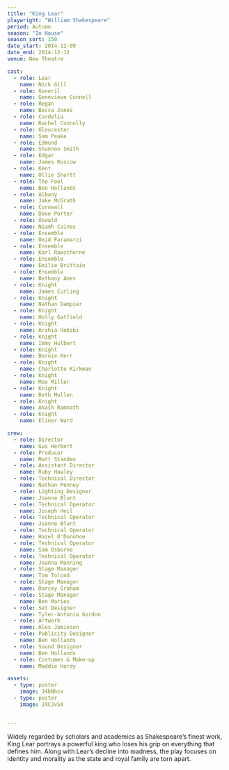 ```yaml
---
title: "King Lear"
playwright: "William Shakespeare"
period: Autumn
season: "In House"
season_sort: 150
date_start: 2014-12-09
date_end: 2014-12-12
venue: New Theatre

cast:
  - role: Lear
    name: Nick Gill
  - role: Goneril
    name: Genevieve Cunnell
  - role: Regan
    name: Becca Jones
  - role: Cordelia
    name: Rachel Connolly
  - role: Gloucester
    name: Sam Peake
  - role: Edmund
    name: Shannon Smith
  - role: Edgar
    name: James Roscow
  - role: Kent
    name: Ollie Shortt
  - role: The Fool
    name: Ben Hollands
  - role: Albany
    name: Jake McGrath
  - role: Cornwall
    name: Dave Porter
  - role: Oswald
    name: Niamh Caines
  - role: Ensemble
    name: Omid Faramarzi
  - role: Ensemble
    name: Karl Rawsthorne
  - role: Ensemble
    name: Emilie Brittain
  - role: Ensemble
    name: Bethany Ames
  - role: Knight
    name: James Curling
  - role: Knight
    name: Nathan Dampier
  - role: Knight
    name: Holly Gatfield
  - role: Knight
    name: Arzhia Habibi
  - role: Knight
    name: Immy Hulbert
  - role: Knight
    name: Bernie Kerr
  - role: Knight
    name: Charlotte Kirkman
  - role: Knight
    name: Max Miller
  - role: Knight
    name: Beth Mullen
  - role: Knight
    name: Akash Ramnath
  - role: Knight
    name: Elinor Ward

crew:
  - role: Director
    name: Gus Herbert
  - role: Producer
    name: Matt Standen
  - role: Assistant Director
    name: Ruby Hawley
  - role: Technical Director
    name: Nathan Penney
  - role: Lighting Designer
    name: Joanne Blunt
  - role: Technical Operator
    name: Joseph Heil
  - role: Technical Operator
    name: Joanne Blunt
  - role: Technical Operator
    name: Hazel O'Donohoe
  - role: Technical Operator
    name: Sam Osborne
  - role: Technical Operator
    name: Joanna Manning
  - role: Stage Manager
    name: Tom Tolond
  - role: Stage Manager
    name: Darcey Graham
  - role: Stage Manager
    name: Ben Maries
  - role: Set Designer
    name: Tyler-Antonia Gordon
  - role: Artwork
    name: Alex Jamieson
  - role: Publicity Designer
    name: Ben Hollands
  - role: Sound Designer
    name: Ben Hollands
  - role: Costumes & Make-up
    name: Maddie Hardy

assets:
  - type: poster
    image: J4bNhcx
  - type: poster
    image: JXCJvSX


---
```


Widely regarded by scholars and academics as Shakespeare’s finest work, King Lear portrays a powerful king who loses his grip on everything that defines him. Along with Lear’s decline into madness, the play focuses on identity and morality as the state and royal family are torn apart.
